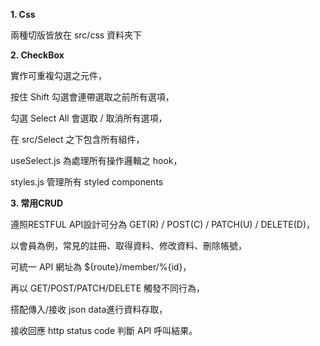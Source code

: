 **1. Css**

兩種切版皆放在 src/css 資料夾下



**2. CheckBox**

實作可重複勾選之元件，

按住 Shift 勾選會連帶選取之前所有選項，

勾選 Select All 會選取 / 取消所有選項，

在 src/Select 之下包含所有組件，

useSelect.js 為處理所有操作邏輯之 hook，

styles.js 管理所有 styled components





**3. 常用CRUD**

遵照RESTFUL API設計可分為 GET(R) / POST(C) / PATCH(U) / DELETE(D)，

以會員為例，常見的註冊、取得資料、修改資料、刪除帳號，

可統一 API 網址為 ${route}/member/%{id}，

再以 GET/POST/PATCH/DELETE 觸發不同行為，

搭配傳入/接收 json data進行資料存取，

接收回應 http status code 判斷 API 呼叫結果。




